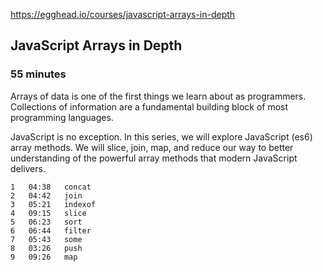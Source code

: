 https://egghead.io/courses/javascript-arrays-in-depth
## JavaScript Arrays in Depth
### 55 minutes

Arrays of data is one of the first things we learn about as programmers. Collections of information are a fundamental building block of most programming languages.

JavaScript is no exception. In this series, we will explore JavaScript (es6) array methods. We will slice, join, map, and reduce our way to better understanding of the powerful array methods that modern JavaScript delivers.

	1	04:38	concat
	2	04:42	join
	3	05:21	indexof
	4	09:15	slice
	5	06:23	sort
	6	06:44	filter
	7	05:43	some
	8	03:26	push
	9	09:26	map